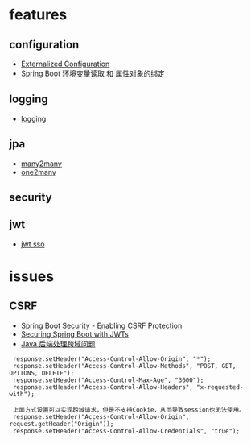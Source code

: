 # features

## configuration

   - [Externalized Configuration](https://docs.spring.io/spring-boot/docs/current/reference/htmlsingle/#boot-features-external-config)
   - [Spring Boot 环境变量读取 和 属性对象的绑定](https://blog.csdn.net/catoop/article/details/50548009)
  
## logging

   - [logging](https://www.mkyong.com/spring-boot/spring-boot-slf4j-logging-example/)
   
## jpa 

   - [many2many](https://github.com/hellokoding/jpa-manytomany-springboot-maven-mysql)
   - [one2many](https://github.com/hellokoding/jpa-onetomany-springboot-maven-mysql)
  
## security

## jwt

   - [jwt sso](https://github.com/hellokoding/hello-sso-jwt)

# issues 
 
## CSRF 

   - [Spring Boot Security - Enabling CSRF Protection](http://www.javainuse.com/spring/boot_security_csrf)
   - [Securing Spring Boot with JWTs](https://auth0.com/blog/securing-spring-boot-with-jwts/)
   - [Java 后端处理跨域问题](https://blog.csdn.net/u011318142/article/details/79499302)
   
   ```
    response.setHeader("Access-Control-Allow-Origin", "*");
    response.setHeader("Access-Control-Allow-Methods", "POST, GET, OPTIONS, DELETE");
    response.setHeader("Access-Control-Max-Age", "3600");
    response.setHeader("Access-Control-Allow-Headers", "x-requested-with");
    
    上面方式设置可以实现跨域请求，但是不支持Cookie，从而导致session也无法使用。
    response.setHeader("Access-Control-Allow-Origin", request.getHeader("Origin"));
    response.setHeader("Access-Control-Allow-Credentials", "true");
   ```